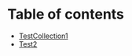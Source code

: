 # Table of contents

* [TestCollection1](README.md)
* [Test2](https://app.gitbook.com/o/TlyraQBeH1tiFXe4w1EH/s/K3WKxvQ8nzkEpEdTQEI6/\~/changes/1/)
